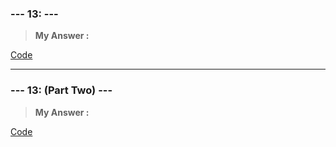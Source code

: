 
### **--- 13: ---**

> **My Answer :**

[Code]()
 
------
 
### **--- 13: (Part Two) ---**

> **My Answer :**

[Code]()